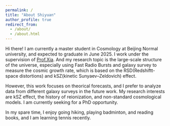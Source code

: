 ```yaml
---
permalink: /
title: "About Shiyuan"
author_profile: true
redirect_from: 
  - /about/
  - /about.html
---
```


Hi there! I am currently a master student in Cosmology at Beijing Normal university, and expected to graduate in June 2025. I work under the supervision of [Prof.Xia](https://physicsfaculty.bnu.edu.cn/teacher/247/index.html). And my research topic is the large-scale structure of the universe, especially using Fast Radio Bursts and galaxy survey to measure the cosmic growth rate, which is based on the RSD(Redshiftt-space distortions) and kSZ(kinetic Sunyaev–Zeldovich) effect. 

However, this work focuses on theorical forecasts, and I prefer to analyze data from different galaxy surveys in the future work. My research interests are kSZ effect, the history of reionization, and non-standard cosmological models. I am currently seeking for a PhD opportunity.

In my spare time, I enjoy going hiking, playing badminton, and reading books, and I am learning tennis recently.
